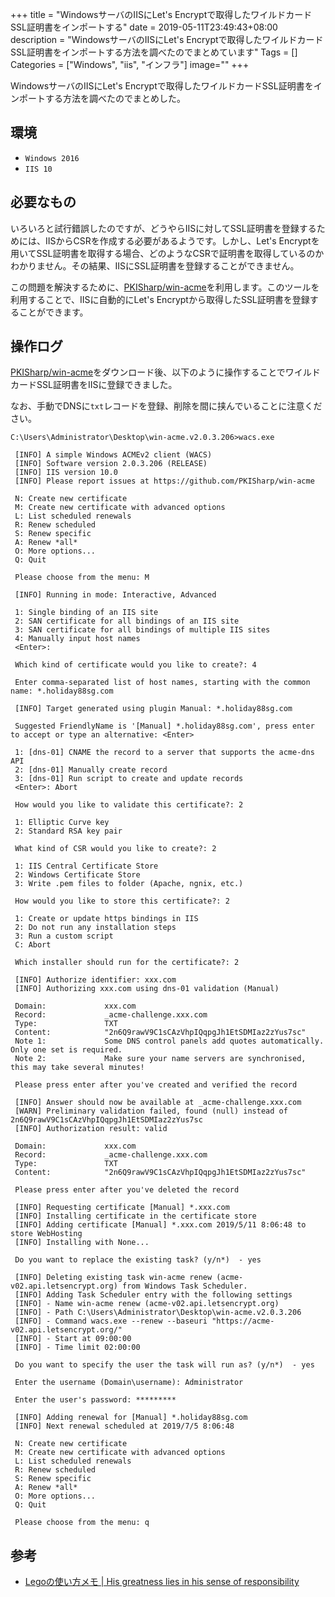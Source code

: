 +++
title = "WindowsサーバのIISにLet's Encryptで取得したワイルドカードSSL証明書をインポートする"
date = 2019-05-11T23:49:43+08:00
description = "WindowsサーバのIISにLet's Encryptで取得したワイルドカードSSL証明書をインポートする方法を調べたのでまとめています"
Tags = []
Categories = ["Windows", "iis", "インフラ"]
image=""
+++

WindowsサーバのIISにLet's Encryptで取得したワイルドカードSSL証明書をインポートする方法を調べたのでまとめした。

## 環境

- `Windows 2016`
- `IIS 10`

## 必要なもの
いろいろと試行錯誤したのですが、どうやらIISに対してSSL証明書を登録するためには、IISからCSRを作成する必要があるようです。しかし、Let's Encryptを用いてSSL証明書を取得する場合、どのようなCSRで証明書を取得しているのかわかりません。その結果、IISにSSL証明書を登録することができません。

この問題を解決するために、[PKISharp/win\-acme](https://github.com/PKISharp/win-acme)を利用します。このツールを利用することで、IISに自動的にLet's Encryptから取得したSSL証明書を登録することができます。

## 操作ログ
[PKISharp/win\-acme](https://github.com/PKISharp/win-acme)をダウンロード後、以下のように操作することでワイルドカードSSL証明書をIISに登録できました。

なお、手動でDNSに`txt`レコードを登録、削除を間に挟んでいることに注意ください。


```
C:\Users\Administrator\Desktop\win-acme.v2.0.3.206>wacs.exe

 [INFO] A simple Windows ACMEv2 client (WACS)
 [INFO] Software version 2.0.3.206 (RELEASE)
 [INFO] IIS version 10.0
 [INFO] Please report issues at https://github.com/PKISharp/win-acme

 N: Create new certificate
 M: Create new certificate with advanced options
 L: List scheduled renewals
 R: Renew scheduled
 S: Renew specific
 A: Renew *all*
 O: More options...
 Q: Quit

 Please choose from the menu: M

 [INFO] Running in mode: Interactive, Advanced

 1: Single binding of an IIS site
 2: SAN certificate for all bindings of an IIS site
 3: SAN certificate for all bindings of multiple IIS sites
 4: Manually input host names
 <Enter>:

 Which kind of certificate would you like to create?: 4

 Enter comma-separated list of host names, starting with the common name: *.holiday88sg.com

 [INFO] Target generated using plugin Manual: *.holiday88sg.com

 Suggested FriendlyName is '[Manual] *.holiday88sg.com', press enter to accept or type an alternative: <Enter>

 1: [dns-01] CNAME the record to a server that supports the acme-dns API
 2: [dns-01] Manually create record
 3: [dns-01] Run script to create and update records
 <Enter>: Abort

 How would you like to validate this certificate?: 2

 1: Elliptic Curve key
 2: Standard RSA key pair

 What kind of CSR would you like to create?: 2

 1: IIS Central Certificate Store
 2: Windows Certificate Store
 3: Write .pem files to folder (Apache, ngnix, etc.)

 How would you like to store this certificate?: 2

 1: Create or update https bindings in IIS
 2: Do not run any installation steps
 3: Run a custom script
 C: Abort

 Which installer should run for the certificate?: 2

 [INFO] Authorize identifier: xxx.com
 [INFO] Authorizing xxx.com using dns-01 validation (Manual)

 Domain:             xxx.com
 Record:             _acme-challenge.xxx.com
 Type:               TXT
 Content:            "2n6Q9rawV9C1sCAzVhpIQqpgJh1EtSDMIaz2zYus7sc"
 Note 1:             Some DNS control panels add quotes automatically. Only one set is required.
 Note 2:             Make sure your name servers are synchronised, this may take several minutes!

 Please press enter after you've created and verified the record

 [INFO] Answer should now be available at _acme-challenge.xxx.com
 [WARN] Preliminary validation failed, found (null) instead of 2n6Q9rawV9C1sCAzVhpIQqpgJh1EtSDMIaz2zYus7sc
 [INFO] Authorization result: valid

 Domain:             xxx.com
 Record:             _acme-challenge.xxx.com
 Type:               TXT
 Content:            "2n6Q9rawV9C1sCAzVhpIQqpgJh1EtSDMIaz2zYus7sc"

 Please press enter after you've deleted the record

 [INFO] Requesting certificate [Manual] *.xxx.com
 [INFO] Installing certificate in the certificate store
 [INFO] Adding certificate [Manual] *.xxx.com 2019/5/11 8:06:48 to store WebHosting
 [INFO] Installing with None...

 Do you want to replace the existing task? (y/n*)  - yes

 [INFO] Deleting existing task win-acme renew (acme-v02.api.letsencrypt.org) from Windows Task Scheduler.
 [INFO] Adding Task Scheduler entry with the following settings
 [INFO] - Name win-acme renew (acme-v02.api.letsencrypt.org)
 [INFO] - Path C:\Users\Administrator\Desktop\win-acme.v2.0.3.206
 [INFO] - Command wacs.exe --renew --baseuri "https://acme-v02.api.letsencrypt.org/"
 [INFO] - Start at 09:00:00
 [INFO] - Time limit 02:00:00

 Do you want to specify the user the task will run as? (y/n*)  - yes

 Enter the username (Domain\username): Administrator

 Enter the user's password: *********

 [INFO] Adding renewal for [Manual] *.holiday88sg.com
 [INFO] Next renewal scheduled at 2019/7/5 8:06:48

 N: Create new certificate
 M: Create new certificate with advanced options
 L: List scheduled renewals
 R: Renew scheduled
 S: Renew specific
 A: Renew *all*
 O: More options...
 Q: Quit

 Please choose from the menu: q
```

## 参考
- [Legoの使い方メモ \| His greatness lies in his sense of responsibility](https://blog.kazu634.com/labs/infra/2019-04-14_how_to_use_lego/)
